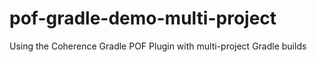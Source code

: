 # pof-gradle-demo-multi-project
Using the Coherence Gradle POF Plugin with multi-project Gradle builds

